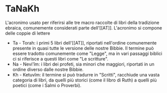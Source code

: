 # TaNaKh

L'acronimo usato per riferirsi alle tre macro raccolte di libri della tradizione ebraica, comunemente considerati parte dell'[[AT]]. L'acronimo si compone delle coppie di lettere
- Ta - Torah: i primi 5 libri dell'[[AT]], riportati nell'ordine comunemente presente in quasi tutte le versione delle nostre Bibbie. Il termine può essere tradotto comunemente come "Legge", ma in vari passaggi biblici ci si riferisce a questi libri come "Le scritture".
- Na - Nevi'îm: i libri dei profeti, sia minori che maggiori, riportati in un ordine diverso dalle nostre Bibbie.
- Kh - Ketuvîm: il termine si può tradurre in "Scritti", racchiude una vasta categoria di libri, da quelli più storici (come il libro di Ruth) a quelli più poetici (come i Salmi o Proverbi).